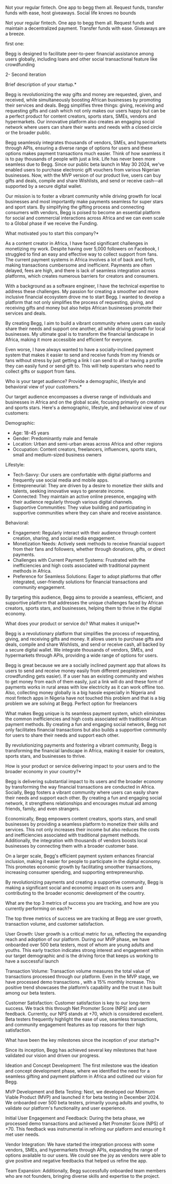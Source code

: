 Not your regular fintech. One app to begg them all. Request funds, transfer funds with ease, host giveaways. Social life knows no bounds

Not your regular fintech. One app to begg them all. Request funds and maintain a decentralized payment. Transfer funds with ease. Giveaways are a breeze.

first one:

Begg is designed to facilitate peer-to-peer financial assistance among users globally, including loans and other social transactional feature like crowdfunding


2- Second iteration

Brief description of your startup.*

Begg is revolutionizing the way gifts and money are requested, given, and received, while simultaneously boosting African businesses by promoting their services and deals. Begg simplifies three things: giving, receiving and requesting gifts and cash which not only makes our users happy but can be a perfect product for content creators, sports stars, SMEs, vendors and hypermarkets. Our innovative platform also creates an engaging social network where users can share their wants and needs with a closed circle or the broader public.

Begg seamlessly integrates thousands of vendors, SMEs, and hypermarkets through APIs, ensuring a diverse range of options for users and these options makes payment transactions much easier. Think of how seamless it is to pay thousands of people with just a link. Life has never been more seamless due to Begg. Since our public beta launch in May 30 2024, we've enabled users to purchase electronic gift vouchers from various Nigerian businesses. Now, with the MVP version of our product live, users can buy gifts and deals, compile and share Wishlists, and send or receive cash—all supported by a secure digital wallet.

Our mission is to foster a vibrant community while driving growth for local businesses and most importantly make payments seamless for super stars and sport stars. By simplifying the gifting process and connecting consumers with vendors, Begg is poised to become an essential platform for social and commercial interactions across Africa and we can even scale to a Global phase if we receive the Funding.

What motivated you to start this company?*

As a content creator in Africa, I have faced significant challenges in monetizing my work. Despite having over 5,000 followers on Facebook, I struggled to find an easy and effective way to collect support from fans. The current payment systems in Africa involves a lot of back and forth, making transactions cumbersome and inefficient. Payments are often delayed, fees are high, and there is lack of seamless integration across platforms, which creates numerous barriers for creators and consumers.

With a background as a software engineer, I have the technical expertise to address these challenges. My passion for creating a smoother and more inclusive financial ecosystem drove me to start Begg. I wanted to develop a platform that not only simplifies the process of requesting, giving, and receiving gifts and money but also helps African businesses promote their services and deals.

By creating Begg, I aim to build a vibrant community where users can easily share their needs and support one another, all while driving growth for local businesses. My ultimate goal is to transform the financial landscape in Africa, making it more accessible and efficient for everyone.

Even worse, I have always wanted to have a socially-inclined payment system that makes it easier to send and receive funds from my friends or fans without stress by just getting a link I can send to all or having a profile they can easily fund or send gift to. This will help superstars who need to collect gifts or support from fans.

Who is your target audience? Provide a demographic, lifestyle and behavioral view of your customers.*

Our target audience encompasses a diverse range of individuals and businesses in Africa and on the global scale, focusing primarily on creators and sports stars. Here's a demographic, lifestyle, and behavioral view of our customers:

Demographic:

- Age: 18-45 years
- Gender: Predominantly male and female
- Location: Urban and semi-urban areas across Africa and other regions
- Occupation: Content creators, freelancers, influencers, sports stars, small and medium-sized business owners

Lifestyle:

- Tech-Savvy: Our users are comfortable with digital platforms and frequently use social media and mobile apps.
- Entrepreneurial: They are driven by a desire to monetize their skills and talents, seeking innovative ways to generate income.
- Connected: They maintain an active online presence, engaging with their audience regularly through various digital channels.
- Supportive Communities: They value building and participating in supportive communities where they can share and receive assistance.

Behavioral:

- Engagement: Regularly interact with their audience through content creation, sharing, and social media engagement.
- Monetization Needs: Actively seek methods to receive financial support from their fans and followers, whether through donations, gifts, or direct payments.
- Challenges with Current Payment Systems: Frustrated with the inefficiencies and high costs associated with traditional payment methods in Africa.
- Preference for Seamless Solutions: Eager to adopt platforms that offer integrated, user-friendly solutions for financial transactions and community engagement.

By targeting this audience, Begg aims to provide a seamless, efficient, and supportive platform that addresses the unique challenges faced by African creators, sports stars, and businesses, helping them to thrive in the digital economy.

What does your product or service do? What makes it unique?*

Begg is a revolutionary platform that simplifies the process of requesting, giving, and receiving gifts and money. It allows users to purchase gifts and deals, compile and share Wishlists, and send or receive cash, all backed by a secure digital wallet. We integrate thousands of vendors, SMEs, and hypermarkets through APIs, providing a wide range of options for users.

Begg is great because we are a socially inclined payment app that allows its users to send and receive money easily from different people(even crowdfunding gets easier). If a user has an existing community and wishes to get money from each of them easily, just a link will do and these form of payments works in rural areas with low electricity as it can work offline too. Also, collecting money globally is a big hassle especially in Nigeria and most fintech apps in Nigeria have not touched this problem and that is a big problem we are solving at Begg. Perfect option for freelancers

What makes Begg unique is its seamless payment system, which eliminates the common inefficiencies and high costs associated with traditional African payment methods. By creating a fun and engaging social network, Begg not only facilitates financial transactions but also builds a supportive community for users to share their needs and support each other.

By revolutionizing payments and fostering a vibrant community, Begg is transforming the financial landscape in Africa, making it easier for creators, sports stars, and businesses to thrive.

How is your product or service delivering impact to your users and to the broader economy in your country?*

Begg is delivering substantial impact to its users and the broader economy by transforming the way financial transactions are conducted in Africa. Socially, Begg fosters a vibrant community where users can easily share their needs and support each other. By creating a fun and engaging social network, it strengthens relationships and encourages mutual aid among friends, family, and even strangers.

Economically, Begg empowers content creators, sports stars, and small businesses by providing a seamless platform to monetize their skills and services. This not only increases their income but also reduces the costs and inefficiencies associated with traditional payment methods. Additionally, the integration with thousands of vendors boosts local businesses by connecting them with a broader customer base.

On a larger scale, Begg's efficient payment system enhances financial inclusion, making it easier for people to participate in the digital economy. This promotes economic growth by facilitating smoother transactions, increasing consumer spending, and supporting entrepreneurship.

By revolutionizing payments and creating a supportive community, Begg is making a significant social and economic impact on its users and contributing to the broader economic development of the country.

What are the top 3 metrics of success you are tracking, and how are you currently performing on each?*

The top three metrics of success we are tracking at Begg are user growth, transaction volume, and customer satisfaction.

User Growth: User growth is a critical metric for us, reflecting the expanding reach and adoption of our platform. During our MVP phase, we have onboarded over 500 beta testers, most of whom are young adults and youths. This early traction indicates strong interest and engagement within our target demographic and is the driving force that keeps us working to have a successful launch

Transaction Volume: Transaction volume measures the total value of transactions processed through our platform. Even in the MVP stage, we have processed demo transactions , with a 15% monthly increase. This positive trend showcases the platform’s capability and the trust it has built among our beta testers.

Customer Satisfaction: Customer satisfaction is key to our long-term success. We track this through Net Promoter Score (NPS) and user feedback. Currently, our NPS stands at +70, which is considered excellent. Beta testers frequently highlight the ease of use, seamless transactions, and community engagement features as top reasons for their high satisfaction.

What have been the key milestones since the inception of your startup?*

Since its inception, Begg has achieved several key milestones that have validated our vision and driven our progress.

Ideation and Concept Development: The first milestone was the ideation and concept development phase, where we identified the need for a seamless gifting and payment platform in Africa and outlined our vision for Begg.

MVP Development and Beta Testing: Next, we developed our Minimum Viable Product (MVP) and launched it for beta testing in December 2024. We onboarded over 500 beta testers, primarily young adults and youths, to validate our platform's functionality and user experience.

Initial User Engagement and Feedback: During the beta phase, we processed demo transactions and achieved a Net Promoter Score (NPS) of +70. This feedback was instrumental in refining our platform and ensuring it met user needs.

Vendor Integration: We have started the integration process with some vendors, SMEs, and hypermarkets through APIs, expanding the range of options available to our users. We could see the joy as vendors were able to give positive and negative feedbacks that helped us refine the app.

Team Expansion: Additionally, Begg successfully onboarded team members who are not founders, bringing diverse skills and expertise to the project.
